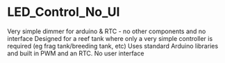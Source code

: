 # LED_Control_No_UI
Very simple dimmer for arduino &amp;  RTC - no other components and no interface
Designed for a reef tank where only a very simple controller is required (eg frag tank/breeding tank, etc)
Uses standard Arduino libraries and built in PWM and an RTC. No user interface
